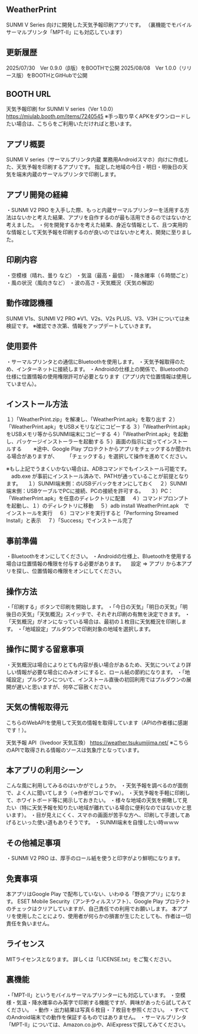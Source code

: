 ## WeatherPrint
SUNMI V Series 向けに開発した天気予報印刷アプリです。
（裏機能でモバイルサーマルプリンタ「MPT-II」にも対応しています）

## 更新履歴
2025/07/30　Ver 0.9.0（β版）をBOOTHで公開
2025/08/08　Ver 1.0.0（リリース版）をBOOTHとGitHubで公開

## BOOTH URL
天気予報印刷 for SUNMI V series（Ver 1.0.0）
https://miulab.booth.pm/items/7240545
※手っ取り早くAPKをダウンロードしたい場合は、こちらをご利用いただければと思います。

## アプリ概要
SUNMI V series（サーマルプリンタ内蔵 業務用Androidスマホ）向けに作成した、天気予報を印刷するアプリです。
指定した地域の今日・明日・明後日の天気を端末内蔵のサーマルプリンタで印刷します。

## アプリ開発の経緯
・SUNMI V2 PRO を入手した際、もっと内蔵サーマルプリンターを活用する方法はないかと考えた結果、アプリを自作するのが最も活用できるのではないかと考えました。
・何を開発するかを考えた結果、身近な情報として、且つ実用的な情報として天気予報を印刷するのが良いのではないかと考え、開発に至りました。

## 印刷内容
・空模様（晴れ、曇り など）
・気温（最高・最低）
・降水確率（６時間ごと）
・風の状況（風向きなど）
・波の高さ・天気概況（天気の解説）

## 動作確認機種
SUNMI V1s、SUNMI V2 PRO
※V1、V2s、V2s PLUS、V3、V3H については未検証です。
※確認でき次第、情報をアップデートしていきます。

## 使用要件
・サーマルプリンタとの通信にBluetoothを使用します。
・天気予報取得のため、インターネットに接続します。
・Androidの仕様上の関係で、Bluetoothの仕様に位置情報の使用権限許可が必要となります（アプリ内で位置情報は使用していません）。

## インストール方法
１）「WeatherPrint.zip」を解凍し、「WeatherPrint.apk」を取り出す
２）「WeatherPrint.apk」をUSBメモリなどにコピーする
３）「WeatherPrint.apk」をUSBメモリ等からSUNMI端末にコピーする
４）「WeatherPrint.apk」を起動し、パッケージインストーラーを起動する
５）画面の指示に従ってインストールする
　　※途中、Google Play プロテクトからアプリをチェックするか聞かれる場合がありますが、
　　「チェックする」を選択して操作を進めてください。

※もし上記でうまくいかない場合は、ADBコマンドでもインストール可能です。
　adb.exe が事前にインストール済みで、PATHが通っていることが前提となります。
　１）SUNMI端末側：のUSBデバックをオンにしておく
　２）SUNMI端末側：USBケーブルでPCに接続、PCの接続を許可する。
　３）PC：「WeatherPrint.apk」を任意のディレクトリに配置
　４）コマンドプロンプトを起動し、１）のディレクトリに移動
　５）adb install WeatherPrint.apk　でインストールを実行
　６）コマンドを実行すると「Performing Streamed Install」と表示
　７）「Success」でインストール完了

## 事前準備
・Bluetoothをオンにしてください。
・Androidの仕様上、Bluetoothを使用する場合は位置情報の権限を付与する必要があります。
　設定 ⇒ アプリ から本アプリを探し、位置情報の権限をオンにしてください。

## 操作方法
・「印刷する」ボタンで印刷を開始します。
・「今日の天気」「明日の天気」「明後日の天気」「天気概況」スイッチで、それぞれ印刷の有無を決定できます。
・「天気概況」がオンになっている場合は、最初の１枚目に天気概況を印刷します。
・「地域設定」プルダウンで印刷対象の地域を選択します。

## 操作に関する留意事項
・天気概況は場合によりとても内容が長い場合があるため、天気についてより詳しい情報が必要な場合にのみオンにすると、ロール紙の節約になります。
・「地域設定」プルダウンについて、インストール直後の初回利用ではプルダウンの展開が遅いと思いますが、何卒ご容赦ください。

## 天気の情報取得元
こちらのWebAPIを使用して天気の情報を取得しています（APIの作者様に感謝です！）。

天気予報 API（livedoor 天気互換）
https://weather.tsukumijima.net/
※こちらのAPIで取得される情報のソースは気象庁となっています。

## 本アプリの利用シーン
こんな風に利用してみるのはいかがでしょうか。
・天気予報を調べるのが面倒で、よく人に聞いてしまう（→作者がコレですｗ）。
・天気予報を手軽に印刷して、ホワイトボード等に掲示しておきたい。
・様々な地域の天気を俯瞰して見たい（特に天気予報を知りたい地域が離れている場合に便利なのではないかと思います）。
・目が見えにくく、スマホの画面が苦手な方へ、印刷して手渡してあげるといった使い道もありそうです。
・SUNMI端末を自慢したい時ｗｗｗ

## その他補足事項
・SUNMI V2 PRO は、厚手のロール紙を使うと印字がより鮮明になります。

## 免責事項
本アプリはGoogle Play で配布していない、いわゆる「野良アプリ」になります。
ESET Mobile Security（アンチウィルスソフト）、Google Play プロテクトのチェックはクリアしていますが、自己責任での利用でお願いします。
本アプリを使用したことにより、使用者が何らかの損害が生じたとしても、作者は一切責任を負いません。

## ライセンス
MITライセンスとなります。
詳しくは「LICENSE.txt」をご覧ください。

## 裏機能
・「MPT-II」というモバイルサーマルプリンターにも対応しています。
・空模様・気温・降水確率のみ英字で印刷する機能ですが、興味があったら試してみてください。
・動作・出力結果は写真６枚目・７枚目を参照ください。
・すべてのAndroid端末での動作を保証するものではありません。
・サーマルプリンタ「MPT-II」については、Amazon.co.jpや、AliExpressで探してみてください。
